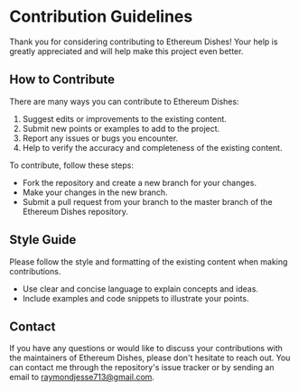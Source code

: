 # Contribution Guidelines
Thank you for considering contributing to Ethereum Dishes! Your help is greatly appreciated and will help make this project even better.

## How to Contribute
There are many ways you can contribute to Ethereum Dishes:

1. Suggest edits or improvements to the existing content.
2. Submit new points or examples to add to the project.
3. Report any issues or bugs you encounter.
4. Help to verify the accuracy and completeness of the existing content.

To contribute, follow these steps:
- Fork the repository and create a new branch for your changes.
- Make your changes in the new branch.
- Submit a pull request from your branch to the master branch of the Ethereum Dishes repository.

## Style Guide
Please follow the style and formatting of the existing content when making contributions.
- Use clear and concise language to explain concepts and ideas.
- Include examples and code snippets to illustrate your points.

## Contact
If you have any questions or would like to discuss your contributions with the maintainers of Ethereum Dishes, please don't hesitate to reach out. You can contact me through the repository's issue tracker or by sending an email to raymondjesse713@gmail.com.
